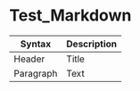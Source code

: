 # Test_Markdown


| Syntax | Description |
| ----------- | ----------- |
| Header | Title |
| Paragraph | Text |
